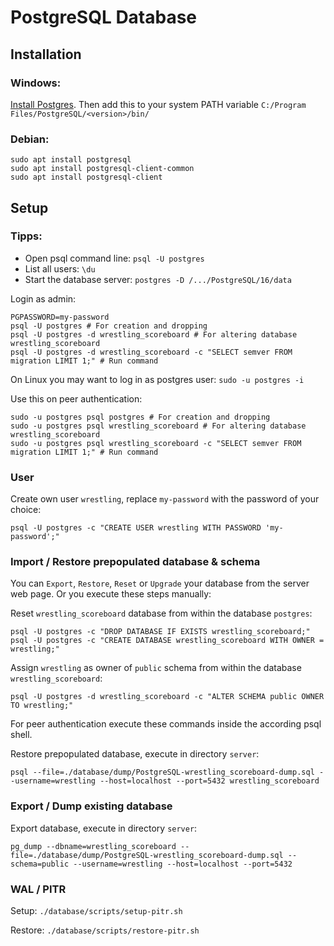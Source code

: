 # PostgreSQL Database

## Installation

### Windows: 

[Install Postgres](https://www.postgresql.org/download/windows/).
Then add this to your system PATH variable `C:/Program Files/PostgreSQL/<version>/bin/`

### Debian:

```shell
sudo apt install postgresql
sudo apt install postgresql-client-common
sudo apt install postgresql-client
```

## Setup

### Tipps:

- Open psql command line: `psql -U postgres`
- List all users: `\du`
- Start the database server: `postgres -D /.../PostgreSQL/16/data`

Login as admin:
```shell
PGPASSWORD=my-password
psql -U postgres # For creation and dropping
psql -U postgres -d wrestling_scoreboard # For altering database wrestling_scoreboard
psql -U postgres -d wrestling_scoreboard -c "SELECT semver FROM migration LIMIT 1;" # Run command
```

On Linux you may want to log in as postgres user: `sudo -u postgres -i`

Use this on peer authentication:
```shell
sudo -u postgres psql postgres # For creation and dropping
sudo -u postgres psql wrestling_scoreboard # For altering database wrestling_scoreboard
sudo -u postgres psql wrestling_scoreboard -c "SELECT semver FROM migration LIMIT 1;" # Run command
```

### User

Create own user `wrestling`, replace `my-password` with the password of your choice:
```shell
psql -U postgres -c "CREATE USER wrestling WITH PASSWORD 'my-password';"
```

### Import / Restore prepopulated database & schema

You can `Export`, `Restore`, `Reset` or `Upgrade` your database from the server web page.
Or you execute these steps manually:

Reset `wrestling_scoreboard` database from within the database `postgres`:
```shell
psql -U postgres -c "DROP DATABASE IF EXISTS wrestling_scoreboard;"
psql -U postgres -c "CREATE DATABASE wrestling_scoreboard WITH OWNER = wrestling;"
```

Assign `wrestling` as owner of `public` schema from within the database `wrestling_scoreboard`:
```shell
psql -U postgres -d wrestling_scoreboard -c "ALTER SCHEMA public OWNER TO wrestling;"
```

For peer authentication execute these commands inside the according psql shell.

Restore prepopulated database, execute in directory `server`:
```shell
psql --file=./database/dump/PostgreSQL-wrestling_scoreboard-dump.sql --username=wrestling --host=localhost --port=5432 wrestling_scoreboard
```

### Export / Dump existing database

Export database, execute in directory `server`:
```shell
pg_dump --dbname=wrestling_scoreboard --file=./database/dump/PostgreSQL-wrestling_scoreboard-dump.sql --schema=public --username=wrestling --host=localhost --port=5432
```

### WAL / PITR

Setup:
`./database/scripts/setup-pitr.sh`

Restore:
`./database/scripts/restore-pitr.sh`
